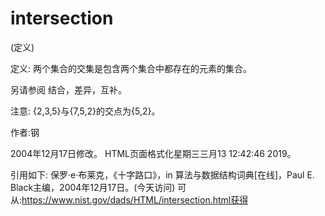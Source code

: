 # intersection


(定义)



定义:
两个集合的交集是包含两个集合中都存在的元素的集合。



另请参阅
结合，差异，互补。



注意:
{2,3,5}与{7,5,2}的交点为{5,2}。


作者:钢







2004年12月17日修改。
HTML页面格式化星期三三月13 12:42:46 2019。



引用如下:
保罗·e·布莱克，《十字路口》，in
算法与数据结构词典[在线]，Paul E. Black主编，2004年12月17日。(今天访问)
可从:https://www.nist.gov/dads/HTML/intersection.html获得